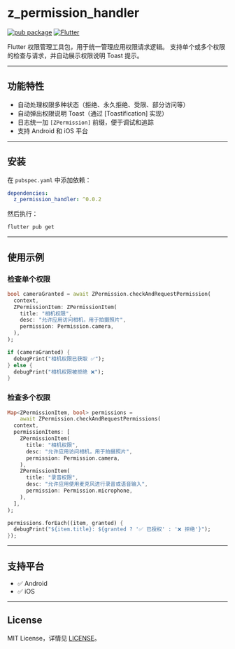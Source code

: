 # z_permission_handler

[![pub package](https://img.shields.io/pub/v/z_permission_handler.svg)](https://pub.dev/packages/z_permission_handler)
[![Flutter](https://img.shields.io/badge/Flutter-2.18%2B-blue.svg)](https://flutter.dev)

Flutter 权限管理工具包，用于统一管理应用权限请求逻辑。
支持单个或多个权限的检查与请求，并自动展示权限说明 Toast 提示。

---

## 功能特性

* 自动处理权限多种状态（拒绝、永久拒绝、受限、部分访问等）
* 自动弹出权限说明 Toast（通过 [Toastification] 实现）
* 日志统一加 `[ZPermission]` 前缀，便于调试和追踪
* 支持 Android 和 iOS 平台

---

## 安装

在 `pubspec.yaml` 中添加依赖：

```yaml
dependencies:
  z_permission_handler: ^0.0.2
```

然后执行：

```bash
flutter pub get
```

---

## 使用示例

### 检查单个权限

```dart
bool cameraGranted = await ZPermission.checkAndRequestPermission(
  context,
  ZPermissionItem: ZPermissionItem(
    title: "相机权限",
    desc: "允许应用访问相机，用于拍摄照片",
    permission: Permission.camera,
  ),
);

if (cameraGranted) {
  debugPrint("相机权限已获取 ✅");
} else {
  debugPrint("相机权限被拒绝 ❌");
}
```

### 检查多个权限

```dart
Map<ZPermissionItem, bool> permissions =
    await ZPermission.checkAndRequestPermissions(
  context,
  permissionItems: [
    ZPermissionItem(
      title: "相机权限",
      desc: "允许应用访问相机，用于拍摄照片",
      permission: Permission.camera,
    ),
    ZPermissionItem(
      title: "录音权限",
      desc: "允许应用使用麦克风进行录音或语音输入",
      permission: Permission.microphone,
    ),
  ],
);

permissions.forEach((item, granted) {
  debugPrint("${item.title}: ${granted ? '✅ 已授权' : '❌ 拒绝'}");
});
```

---

## 支持平台

* ✅ Android
* ✅ iOS

---

## License

MIT License，详情见 [LICENSE](LICENSE)。
